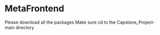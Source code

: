# MetaFrontend
Please download all the packages
Make sure cd to the Capstone_Project-main directory
